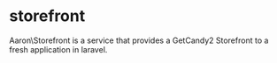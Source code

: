 # storefront
Aaron\Storefront is a service that provides a GetCandy2 Storefront to a fresh application in laravel.
